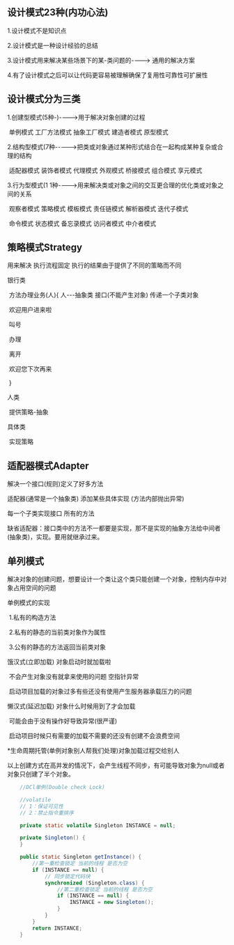 ## 设计模式23种(内功心法)

1.设计模式不是知识点

2.设计模式是一种设计经验的总结

3.设计模式用来解决某些场景下的某-类问题的----> 通用的解决方案

4.有了设计模式之后可以让代码更容易被理解确保了复用性可靠性可扩展性



## 设计模式分为三类

1.创建型模式(5种-)---->用于解决对象创建的过程

​	单例模式	工厂方法模式	抽象工厂模式	建造者模式	原型模式

2.结构型模式(7种----->把类或对象通过某种形式结合在一起构成某种复杂或合理的结构

​	适配器模式	装饰者模式	代理模式	外观模式	桥接模式	组合模式	享元模式

3.行为型模式(1 1种---->用来解决类或对象之间的交互更合理的优化类或对象之间的关系

​	观察者模式	策略模式	模板模式	责任链模式	解析器模式	迭代子模式

​	命令模式	状态模式	备忘录模式	访问者模式	中介者模式



## 策略模式Strategy

用来解决	执行流程固定	执行的结果由于提供了不同的策略而不同

银行类

​	方法办理业务(人){		人---抽象类	接口(不能产生对象)	传递一个子类对象

​		欢迎用户进来啦

​		叫号

​		办理

​		离开

​		欢迎您下次再来

​	}

人类

​	提供策略-抽象

具体类

​	实现策略



## 适配器模式Adapter

解决一个接口(规则)定义了好多方法

适配器(通常是一个抽象类) 添加某些具体实现 (方法内部抛出异常)

每一个子类实现接口		所有的方法

缺省适配器：接口类中的方法不一都要是实现，那不是实现的抽象方法给中间者(抽象类)，实现。要用就继承过来。 



## 单列模式

解决对象的创建问题，想要设计一个类让这个类只能创建一个对象，控制内存中对象占用空间的问题

单例模式的实现 

​	1.私有的构造方法

​	2.私有的静态的当前类对象作为属性

​	3.公有的静态的方法返回当前类对象



饿汉式(立即加载)	对象启动时就加载啦

​	不会产生对象没有就拿来使用的问题	空指针异常

​	启动项目加载的对象过多有些还没有使用产生服务器承载压力的问题

懒汉式(延迟加载)	对象什么时候用到了才会加载

​	可能会由于没有操作好导致异常(很严谨)

​	启动项目时候只有需要的加载不需要的还没有创建不会浪费空间

*生命周期托管(单例对象别人帮我们处理)对象加载过程交给别人



以上创建方式在高并发的情况下，会产生线程不同步，有可能导致对象为null或者对象只创建了半个对象。

```java
	//DCl单例(Double check Lock)

    //volatile
    // 1：保证可见性
    // 2：禁止指令重排序

    private static volatile Singleton INSTANCE = null;

    private Singleton() {
    }

    public static Singleton getInstance() {
        //第一重检查锁定 当前的线程 是否为空
        if (INSTANCE == null) {
            // 同步锁定代码块
            synchronized (Singleton.class) {
                //第二重检查锁定 当前的线程 是否为空
                if (INSTANCE == null) {
                    INSTANCE = new Singleton();
                }
            }
        }
        return INSTANCE;
    }
```



















